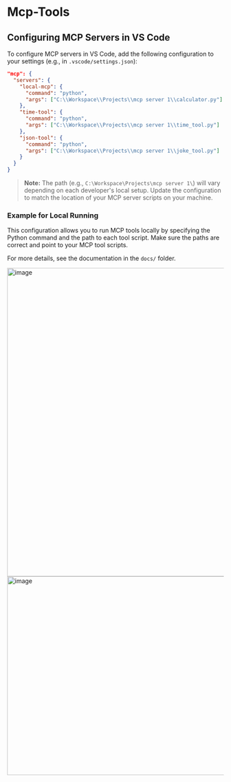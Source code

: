 # Mcp-Tools

## Configuring MCP Servers in VS Code

To configure MCP servers in VS Code, add the following configuration to your settings (e.g., in `.vscode/settings.json`):

```json
"mcp": {
  "servers": {
    "local-mcp": {
      "command": "python",
      "args": ["C:\\Workspace\\Projects\\mcp server 1\\calculator.py"]
    },
    "time-tool": {
      "command": "python",
      "args": ["C:\\Workspace\\Projects\\mcp server 1\\time_tool.py"]
    },
    "json-tool": {
      "command": "python",
      "args": ["C:\\Workspace\\Projects\\mcp server 1\\joke_tool.py"]
    }
  }
}
```

> **Note:** The path (e.g., `C:\Workspace\Projects\mcp server 1\`) will vary depending on each developer's local setup. Update the configuration to match the location of your MCP server scripts on your machine.

### Example for Local Running

This configuration allows you to run MCP tools locally by specifying the Python command and the path to each tool script. Make sure the paths are correct and point to your MCP tool scripts.

For more details, see the documentation in the `docs/` folder.


<img width="517" height="717" alt="image" src="https://github.com/user-attachments/assets/4eb93f8a-5bf2-4a44-92ee-652a68c4c4f7" />
<img width="746" height="462" alt="image" src="https://github.com/user-attachments/assets/68bbde10-0b23-403d-8d6a-b55b5f815859" />

